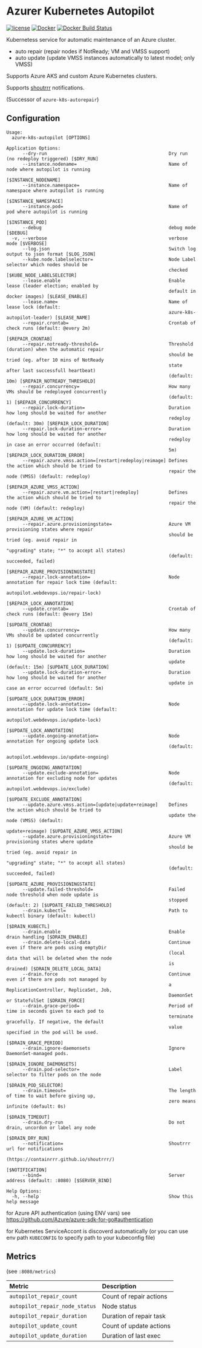 Azurer Kubernetes Autopilot
============================

[![license](https://img.shields.io/github/license/webdevops/azure-k8s-autopilot.svg)](https://github.com/webdevops/azure-k8s-autopilot/blob/master/LICENSE)
[![Docker](https://img.shields.io/docker/cloud/automated/webdevops/azure-k8s-autopilot)](https://hub.docker.com/r/webdevops/azure-k8s-autopilot/)
[![Docker Build Status](https://img.shields.io/docker/cloud/build/webdevops/azure-k8s-autopilot)](https://hub.docker.com/r/webdevops/azure-k8s-autopilot/)

Kubernetess service for automatic maintenance of an Azure cluster.

- auto repair (repair nodes if NotReady; VM and VMSS support)
- auto update (update VMSS instances automatically to latest model; only VMSS)

Supports Azure AKS and custom Azure Kubernetes clusters.

Supports [shoutrrr](https://containrrr.github.io/shoutrrr/) notifications.

(Successor of `azure-k8s-autorepair`)

Configuration
-------------

```
Usage:
  azure-k8s-autopilot [OPTIONS]

Application Options:
      --dry-run                                             Dry run (no redeploy triggered) [$DRY_RUN]
      --instance.nodename=                                  Name of node where autopilot is running
                                                            [$INSTANCE_NODENAME]
      --instance.namespace=                                 Name of namespace where autopilot is running
                                                            [$INSTANCE_NAMESPACE]
      --instance.pod=                                       Name of pod where autopilot is running
                                                            [$INSTANCE_POD]
      --debug                                               debug mode [$DEBUG]
  -v, --verbose                                             verbose mode [$VERBOSE]
      --log.json                                            Switch log output to json format [$LOG_JSON]
      --kube.node.labelselector=                            Node Label selector which nodes should be
                                                            checked [$KUBE_NODE_LABELSELECTOR]
      --lease.enable                                        Enable lease (leader election; enabled by
                                                            default in docker images) [$LEASE_ENABLE]
      --lease.name=                                         Name of lease lock (default:
                                                            azure-k8s-autopilot-leader) [$LEASE_NAME]
      --repair.crontab=                                     Crontab of check runs (default: @every 2m)
                                                            [$REPAIR_CRONTAB]
      --repair.notready-threshold=                          Threshold (duration) when the automatic repair
                                                            should be tried (eg. after 10 mins of NotReady
                                                            state after last successfull heartbeat)
                                                            (default: 10m) [$REPAIR_NOTREADY_THRESHOLD]
      --repair.concurrency=                                 How many VMs should be redeployed concurrently
                                                            (default: 1) [$REPAIR_CONCURRENCY]
      --repair.lock-duration=                               Duration how long should be waited for another
                                                            redeploy (default: 30m) [$REPAIR_LOCK_DURATION]
      --repair.lock-duration-error=                         Duration how long should be waited for another
                                                            redeploy in case an error occurred (default:
                                                            5m) [$REPAIR_LOCK_DURATION_ERROR]
      --repair.azure.vmss.action=[restart|redeploy|reimage] Defines the action which should be tried to
                                                            repair the node (VMSS) (default: redeploy)
                                                            [$REPAIR_AZURE_VMSS_ACTION]
      --repair.azure.vm.action=[restart|redeploy]           Defines the action which should be tried to
                                                            repair the node (VM) (default: redeploy)
                                                            [$REPAIR_AZURE_VM_ACTION]
      --repair.azure.provisioningstate=                     Azure VM provisioning states where repair
                                                            should be tried (eg. avoid repair in
                                                            "upgrading" state; "*" to accept all states)
                                                            (default: succeeded, failed)
                                                            [$REPAIR_AZURE_PROVISIONINGSTATE]
      --repair.lock-annotation=                             Node annotation for repair lock time (default:
                                                            autopilot.webdevops.io/repair-lock)
                                                            [$REPAIR_LOCK_ANNOTATION]
      --update.crontab=                                     Crontab of check runs (default: @every 15m)
                                                            [$UPDATE_CRONTAB]
      --update.concurrency=                                 How many VMs should be updated concurrently
                                                            (default: 1) [$UPDATE_CONCURRENCY]
      --update.lock-duration=                               Duration how long should be waited for another
                                                            update (default: 15m) [$UPDATE_LOCK_DURATION]
      --update.lock-duration-error=                         Duration how long should be waited for another
                                                            update in case an error occurred (default: 5m)
                                                            [$UPDATE_LOCK_DURATION_ERROR]
      --update.lock-annotation=                             Node annotation for update lock time (default:
                                                            autopilot.webdevops.io/update-lock)
                                                            [$UPDATE_LOCK_ANNOTATION]
      --update.ongoing-annotation=                          Node annotation for ongoing update lock
                                                            (default:
                                                            autopilot.webdevops.io/update-ongoing)
                                                            [$UPDATE_ONGOING_ANNOTATION]
      --update.exclude-annotation=                          Node annotation for excluding node for updates
                                                            (default: autopilot.webdevops.io/exclude)
                                                            [$UPDATE_EXCLUDE_ANNOTATION]
      --update.azure.vmss.action=[update|update+reimage]    Defines the action which should be tried to
                                                            update the node (VMSS) (default:
                                                            update+reimage) [$UPDATE_AZURE_VMSS_ACTION]
      --update.azure.provisioningstate=                     Azure VM provisioning states where update
                                                            should be tried (eg. avoid repair in
                                                            "upgrading" state; "*" to accept all states)
                                                            (default: succeeded, failed)
                                                            [$UPDATE_AZURE_PROVISIONINGSTATE]
      --update.failed-threshold=                            Failed node threshold when node update is
                                                            stopped (default: 2) [$UPDATE_FAILED_THRESHOLD]
      --drain.kubectl=                                      Path to kubectl binary (default: kubectl)
                                                            [$DRAIN_KUBECTL]
      --drain.enable                                        Enable drain handling [$DRAIN_ENABLE]
      --drain.delete-local-data                             Continue even if there are pods using emptyDir
                                                            (local data that will be deleted when the node
                                                            is drained) [$DRAIN_DELETE_LOCAL_DATA]
      --drain.force                                         Continue even if there are pods not managed by
                                                            a ReplicationController, ReplicaSet, Job,
                                                            DaemonSet or StatefulSet [$DRAIN_FORCE]
      --drain.grace-period=                                 Period of time in seconds given to each pod to
                                                            terminate gracefully. If negative, the default
                                                            value specified in the pod will be used.
                                                            [$DRAIN_GRACE_PERIOD]
      --drain.ignore-daemonsets                             Ignore DaemonSet-managed pods.
                                                            [$DRAIN_IGNORE_DAEMONSETS]
      --drain.pod-selector=                                 Label selector to filter pods on the node
                                                            [$DRAIN_POD_SELECTOR]
      --drain.timeout=                                      The length of time to wait before giving up,
                                                            zero means infinite (default: 0s)
                                                            [$DRAIN_TIMEOUT]
      --drain.dry-run                                       Do not drain, uncordon or label any node
                                                            [$DRAIN_DRY_RUN]
      --notification=                                       Shoutrrr url for notifications
                                                            (https://containrrr.github.io/shoutrrr/)
                                                            [$NOTIFICATION]
      --bind=                                               Server address (default: :8080) [$SERVER_BIND]

Help Options:
  -h, --help                                                Show this help message
```

for Azure API authentication (using ENV vars) see https://github.com/Azure/azure-sdk-for-go#authentication

for Kubernetes ServiceAccont is discoverd automatically (or you can use env path `KUBECONFIG` to specify path to your kubeconfig file)

Metrics
-------

 (see `:8080/metrics`)

| Metric                         | Description                                     |
|:-------------------------------|:------------------------------------------------|
| `autopilot_repair_count`       | Count of repair actions                         |
| `autopilot_repair_node_status` | Node status                                     |
| `autopilot_repair_duration`    | Duration of repair task                         |
| `autopilot_update_count`       | Count of update actions                         |
| `autopilot_update_duration`    | Duration of last exec                           |
